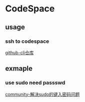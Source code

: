 # CodeSpace

## usage

### ssh to codespace

[github-cli仓库](https://github.com/cli/cli#installation)

## exmaple

### use sudo need passswd

[community-解决sudo的键入密码问题](https://github.com/orgs/community/discussions/50845)